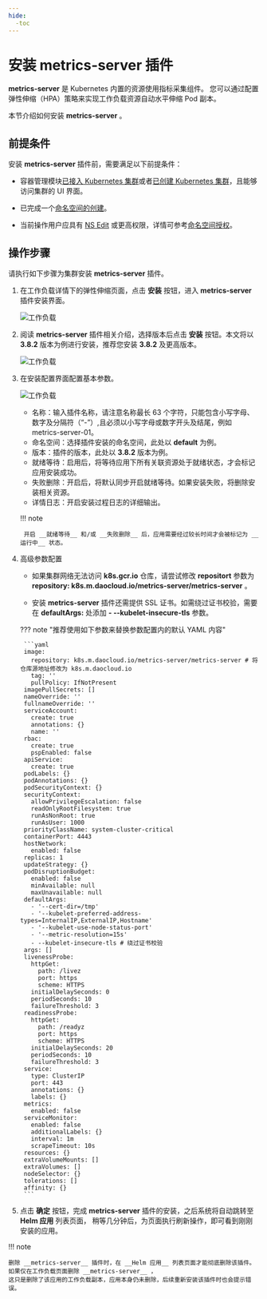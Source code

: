 ```yaml
---
hide:
  -toc
---
```


# 安装 metrics-server 插件

 __metrics-server__ 是 Kubernetes 内置的资源使用指标采集组件。
您可以通过配置弹性伸缩（HPA）策略来实现工作负载资源自动水平伸缩 Pod 副本。

本节介绍如何安装 __metrics-server__ 。

## 前提条件

安装 __metrics-server__ 插件前，需要满足以下前提条件：

- 容器管理模块[已接入 Kubernetes 集群](../clusters/integrate-cluster.md)或者[已创建 Kubernetes 集群](../clusters/create-cluster.md)，且能够访问集群的 UI 界面。

- 已完成一个[命名空间的创建](../namespaces/createns.md)。

- 当前操作用户应具有 [NS Edit](../permissions/permission-brief.md#ns-edit) 或更高权限，详情可参考[命名空间授权](../namespaces/createns.md)。

## 操作步骤

请执行如下步骤为集群安装 __metrics-server__ 插件。

1. 在工作负载详情下的弹性伸缩页面，点击 __安装__ 按钮，进入 __metrics-server__ 插件安装界面。

    ![工作负载](https://docs.daocloud.io/daocloud-docs-images/docs/kpanda/images/createScale04.png)

2. 阅读 __metrics-server__ 插件相关介绍，选择版本后点击 __安装__ 按钮。本文将以 __3.8.2__ 版本为例进行安装，推荐您安装 __3.8.2__ 及更高版本。

    ![工作负载](https://docs.daocloud.io/daocloud-docs-images/docs/kpanda/images/createScale05.png)

3. 在安装配置界面配置基本参数。

    ![工作负载](https://docs.daocloud.io/daocloud-docs-images/docs/kpanda/images/createScale06.png)

    - 名称：输入插件名称，请注意名称最长 63 个字符，只能包含小写字母、数字及分隔符（“-”）,且必须以小写字母或数字开头及结尾，例如 metrics-server-01。
    - 命名空间：选择插件安装的命名空间，此处以 __default__ 为例。
    - 版本：插件的版本，此处以 __3.8.2__ 版本为例。
    - 就绪等待：启用后，将等待应用下所有关联资源处于就绪状态，才会标记应用安装成功。
    - 失败删除：开启后，将默认同步开启就绪等待。如果安装失败，将删除安装相关资源。
    - 详情日志：开启安装过程日志的详细输出。

    !!! note

        开启 __就绪等待__ 和/或 __失败删除__ 后，应用需要经过较长时间才会被标记为 __运行中__ 状态。

4. 高级参数配置

    - 如果集群网络无法访问 __k8s.gcr.io__ 仓库，请尝试修改 __repositort__ 参数为 __repository: k8s.m.daocloud.io/metrics-server/metrics-server__ 。

    - 安装 __metrics-server__ 插件还需提供 SSL 证书。如需绕过证书校验，需要在 __defaultArgs:__ 处添加 __- --kubelet-insecure-tls__ 参数。 

    ??? note "推荐使用如下参数来替换参数配置内的默认 YAML 内容"

        ```yaml
        image:
          repository: k8s.m.daocloud.io/metrics-server/metrics-server # 将仓库源地址修改为 k8s.m.daocloud.io
          tag: ''
          pullPolicy: IfNotPresent
        imagePullSecrets: []
        nameOverride: ''
        fullnameOverride: ''
        serviceAccount:
          create: true
          annotations: {}
          name: ''
        rbac:
          create: true
          pspEnabled: false
        apiService:
          create: true
        podLabels: {}
        podAnnotations: {}
        podSecurityContext: {}
        securityContext:
          allowPrivilegeEscalation: false
          readOnlyRootFilesystem: true
          runAsNonRoot: true
          runAsUser: 1000
        priorityClassName: system-cluster-critical
        containerPort: 4443
        hostNetwork:
          enabled: false
        replicas: 1
        updateStrategy: {}
        podDisruptionBudget:
          enabled: false
          minAvailable: null
          maxUnavailable: null
        defaultArgs:
          - '--cert-dir=/tmp'
          - '--kubelet-preferred-address-types=InternalIP,ExternalIP,Hostname'
          - '--kubelet-use-node-status-port'
          - '--metric-resolution=15s'
          - --kubelet-insecure-tls # 绕过证书校验
        args: []
        livenessProbe:
          httpGet:
            path: /livez
            port: https
            scheme: HTTPS
          initialDelaySeconds: 0
          periodSeconds: 10
          failureThreshold: 3
        readinessProbe:
          httpGet:
            path: /readyz
            port: https
            scheme: HTTPS
          initialDelaySeconds: 20
          periodSeconds: 10
          failureThreshold: 3
        service:
          type: ClusterIP
          port: 443
          annotations: {}
          labels: {}
        metrics:
          enabled: false
        serviceMonitor:
          enabled: false
          additionalLabels: {}
          interval: 1m
          scrapeTimeout: 10s
        resources: {}
        extraVolumeMounts: []
        extraVolumes: []
        nodeSelector: {}
        tolerations: []
        affinity: {}
        ```

5. 点击 __确定__ 按钮，完成 __metrics-server__ 插件的安装，之后系统将自动跳转至 __Helm 应用__ 列表页面，
   稍等几分钟后，为页面执行刷新操作，即可看到刚刚安装的应用。

!!! note

    删除 __metrics-server__ 插件时，在 __Helm 应用__ 列表页面才能彻底删除该插件。如果仅在工作负载页面删除 __metrics-server__ ，
    这只是删除了该应用的工作负载副本，应用本身仍未删除，后续重新安装该插件时也会提示错误。
